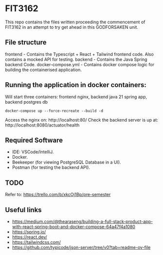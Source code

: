 # FIT3162

This repo contains the files written proceeding the commencement of FIT3162 in an attempt to try get ahead in this GODFORSAKEN unit.

## File structure

frontend - Contains the Typescript + React + Tailwind frontend code. Also contains a mocked API for testing.
backend - Contains the Java Spring backend Code.
docker-compose.yml - Contains docker compose logic for building the containerised application.

## Running the application in docker containers:

Will start three containers: frontend nginx, backend java 21 spring app, backend postgres db

`docker-compose up --force-recreate --build -d`

Access the nginx on:                http://localhost:80/
Check the backend server is up at:  http://localhost:8080/actuator/health

## Required Software

- IDE: VSCode/IntelliJ.
- Docker.
- Beekeeper (for viewing PostgreSQL Database in a UI).
- Postman (for testing the backend API).

## TODO

Refer to: https://trello.com/b/xkcOj1Bp/pre-semester

## Useful links

- https://medium.com/@thearaseng/building-a-full-stack-product-app-with-react-spring-boot-and-docker-compose-64a47f4a1080
- https://spring.io/
- https://react.dev/
- https://tailwindcss.com/
- https://github.com/typicode/json-server/tree/v0?tab=readme-ov-file
